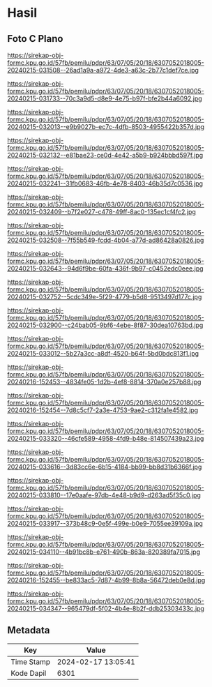 # Hasil

## Foto C Plano

https://sirekap-obj-formc.kpu.go.id/57fb/pemilu/pdpr/63/07/05/20/18/6307052018005-20240215-031508--26ad1a9a-a972-4de3-a63c-2b77c1def7ce.jpg

https://sirekap-obj-formc.kpu.go.id/57fb/pemilu/pdpr/63/07/05/20/18/6307052018005-20240215-031733--70c3a9d5-d8e9-4e75-b97f-bfe2b44a6092.jpg

https://sirekap-obj-formc.kpu.go.id/57fb/pemilu/pdpr/63/07/05/20/18/6307052018005-20240215-032013--e9b9027b-ec7c-4dfb-8503-4955422b357d.jpg

https://sirekap-obj-formc.kpu.go.id/57fb/pemilu/pdpr/63/07/05/20/18/6307052018005-20240215-032132--e81bae23-ce0d-4e42-a5b9-b924bbbd597f.jpg

https://sirekap-obj-formc.kpu.go.id/57fb/pemilu/pdpr/63/07/05/20/18/6307052018005-20240215-032241--31fb0683-46fb-4e78-8403-46b35d7c0536.jpg

https://sirekap-obj-formc.kpu.go.id/57fb/pemilu/pdpr/63/07/05/20/18/6307052018005-20240215-032409--b7f2e027-c478-49ff-8ac0-135ec1cf4fc2.jpg

https://sirekap-obj-formc.kpu.go.id/57fb/pemilu/pdpr/63/07/05/20/18/6307052018005-20240215-032508--7f55b549-fcdd-4b04-a77d-ad86428a0826.jpg

https://sirekap-obj-formc.kpu.go.id/57fb/pemilu/pdpr/63/07/05/20/18/6307052018005-20240215-032643--94d6f9be-60fa-436f-9b97-c0452edc0eee.jpg

https://sirekap-obj-formc.kpu.go.id/57fb/pemilu/pdpr/63/07/05/20/18/6307052018005-20240215-032752--5cdc349e-5f29-4779-b5d8-9513497d177c.jpg

https://sirekap-obj-formc.kpu.go.id/57fb/pemilu/pdpr/63/07/05/20/18/6307052018005-20240215-032900--c24bab05-9bf6-4ebe-8f87-30dea10763bd.jpg

https://sirekap-obj-formc.kpu.go.id/57fb/pemilu/pdpr/63/07/05/20/18/6307052018005-20240215-033012--5b27a3cc-a8df-4520-b64f-5bd0bdc813f1.jpg

https://sirekap-obj-formc.kpu.go.id/57fb/pemilu/pdpr/63/07/05/20/18/6307052018005-20240216-152453--4834fe05-1d2b-4ef8-8814-370a0e257b88.jpg

https://sirekap-obj-formc.kpu.go.id/57fb/pemilu/pdpr/63/07/05/20/18/6307052018005-20240216-152454--7d8c5cf7-2a3e-4753-9ae2-c312fa1e4582.jpg

https://sirekap-obj-formc.kpu.go.id/57fb/pemilu/pdpr/63/07/05/20/18/6307052018005-20240215-033320--46cfe589-4958-4fd9-b48e-814507439a23.jpg

https://sirekap-obj-formc.kpu.go.id/57fb/pemilu/pdpr/63/07/05/20/18/6307052018005-20240215-033616--3d83cc6e-6b15-4184-bb99-bb8d31b6366f.jpg

https://sirekap-obj-formc.kpu.go.id/57fb/pemilu/pdpr/63/07/05/20/18/6307052018005-20240215-033810--17e0aafe-97db-4e48-b9d9-d263ad5f35c0.jpg

https://sirekap-obj-formc.kpu.go.id/57fb/pemilu/pdpr/63/07/05/20/18/6307052018005-20240215-033917--373b48c9-0e5f-499e-b0e9-7055ee39109a.jpg

https://sirekap-obj-formc.kpu.go.id/57fb/pemilu/pdpr/63/07/05/20/18/6307052018005-20240215-034110--4b91bc8b-e761-490b-863a-820389fa7015.jpg

https://sirekap-obj-formc.kpu.go.id/57fb/pemilu/pdpr/63/07/05/20/18/6307052018005-20240216-152455--be833ac5-7d87-4b99-8b8a-56472deb0e8d.jpg

https://sirekap-obj-formc.kpu.go.id/57fb/pemilu/pdpr/63/07/05/20/18/6307052018005-20240215-034347--965479df-5f02-4b4e-8b2f-ddb25303433c.jpg


## Metadata

| Key        | Value               |
| ---------- | ------------------- |
| Time Stamp | 2024-02-17 13:05:41 |
| Kode Dapil | 6301                |



